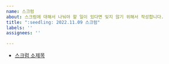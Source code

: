 ```yaml
---
name: 스크럼
about: 스크럼에 대해서 나눠야 할 일이 있다면 잊지 않기 위해서 작성합니다.
title: ":seedling: 2022.11.09 스크럼"
labels: ''
assignees: ''

---
```


- [스크럼 소제목](URL)

<!-- 그 날 내려진 결론에 대해서는 코멘트로 작성해주세요 -->
